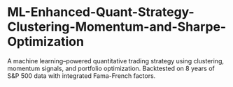 # ML-Enhanced-Quant-Strategy-Clustering-Momentum-and-Sharpe-Optimization
A machine learning–powered quantitative trading strategy using clustering, momentum signals, and portfolio optimization. Backtested on 8 years of S&amp;P 500 data with integrated Fama-French factors.
